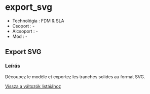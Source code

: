 # export\_svg

* Technológia :  FDM & SLA
* Csoport : -
* Alcsoport : -
* Mód : -

## Export SVG

### Leírás

Découpez le modèle et exportez les tranches solides au format SVG.

[Vissza a változók listájához](/)

